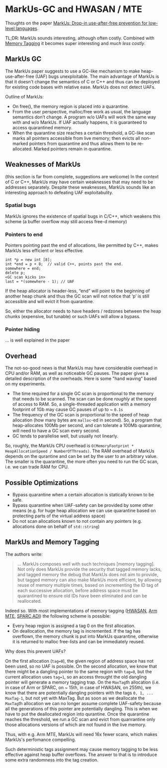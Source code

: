 # MarkUs-GC and HWASAN / MTE
Thoughts on the paper [MarkUs: Drop-in use-after-free prevention for
low-level languages](https://www.cl.cam.ac.uk/~tmj32/papers/docs/ainsworth20-sp.pdf).

TL;DR: MarkUs sounds interesting, although often costly. 
Combined with [Memory Tagging](hwaddress-sanitizer/MTE-iSecCon-2018.pdf) it becomes super interesting and *much less costly*. 

## MarkUs GC
The MarkUs paper suggests to use a GC-like mechanism to make heap-use-after-free (UAF) bugs unexploitable. 
The main advantage of MarkUs is that it doesn't change the semantics of C or C++ and thus can be deployed for existing code bases with relative ease. 
MarkUs does not detect UAFs.

Outline of MarkUs: 
* On free(), the memory region is placed into a quarantine. 
* From the user perspective, malloc/free work as usual, the language semantics don’t change. 
A program w/o UAFs will work the same way with and w/o MarkUs. 
If UAF actually happens, it is guaranteed to access quarantined memory.  
* When the quarantine size reaches a certain threshold, a GC-like scan 
marks all pointers accessible from live memory; then evicts all non-marked pointers 
from quarantine and thus allows them to be re-allocated. Marked pointers remain in quarantine.

## Weaknesses of MarkUs 

(this section is far from complete, suggestions are welcome)
In the context of C or C++, MarkUs may have certain weaknesses that may need to be addresses separately.
Despite these weaknesses, MarkUs sounds like an interesting approach to defeating UAF exploitabulity. 

### Spatial bugs

MarkUs ignores the existence of spatial bugs in C/C++, which weakens this scheme (a buffer overflow may still access free-d memory)

### Pointers to end

Pointers pointing past the end of allocations, like permitted by C++, makes MarkUs less efficient or less effective.
```
int *p = new int [8];
int *end = p + 8;  // valid C++, points past the end.
somewhere = end;
delete p;
<GC scan kicks in>
last = *(somewhere - 1); // UAF
```
If the heap allocator is header-less, “end” will point to the beginning of another heap chunk and thus the GC scan will not notice that ‘p’ is still accessible and will evict it from quarantine.

So, either the allocator needs to have headers / redzones between  the heap chunks (expensive, but tunable) or such UAFs will allow a bypass. 

### Pointer hiding
... is well explained in the paper 

## Overhead 
The not-so-good news is that MarkUs may have considerable overhead in CPU and/or RAM, as well as noticeable GC pauses. 
The paper gives a detailed description of the overheads.
Here is some "hand waving" based on my experiments. 

* The time required for a single GC scan is proportional to the memory that needs to be scanned.
The scan can be done *roughly* at the speed of access to RAM.
So, a single-threaded application with a memory footprint of 1Gb may cause GC pauses of up to ~ `0.1s`
* The frequency of the GC scan is proportional to the speed of heap allocation (how many bytes are `malloc`-ed in second). 
So, a program that heap-allocates 100Mb per second, and can tolerate a 100Mb quarantine, will need to have a GC scan every second.  
* GC tends to parallelise well, but usually not linearly. 

So, roughly, the MarkUs CPU overhead is `O(MemoryFootprint * HeapAllocationSpeed / NumberOfThreads)`.
The RAM overhead of MarkUs depends on the qurantine and can be set by the user to an arbitrary value. 
The smaller is the quarantine, the more often you need to run the GC scan, i.e. we can trade RAM for CPU. 

## Possible Optimizations
* Bypass quarantine when a certain allocation is statically known to be safe. 
* Bypass quarantine when UAF-safety can be provided by some other means (e.g. for huge heap allocation we can use quarantine based on protecting parts of the virtual address space)
* Do not scan allocations known to not contain any pointers (e.g. allocations done on behalf of `std::string`)

## MarkUs and Memory Tagging
The authors write:
> ... MarkUs composes well with such techniques [memory tagging]. Not only
> does MarkUs provide the security that tagged memory lacks,
> and tagged memory the debug that MarkUs does not aim to
> provide, but tagged memory can also make MarkUs more
> efficient, by allowing reuse of memory multiple times, based
> on incrementing the ID tag of each successive allocation,
> before address space must be quarantined to ensure old IDs
> have been eliminated and can be reallocated.

Indeed so. With most implementations of memory tagging 
([HWASAN](https://clang.llvm.org/docs/HardwareAssistedAddressSanitizerDesign.html), 
[Arm MTE](https://developer.arm.com/-/media/Arm%20Developer%20Community/PDF/Arm_Memory_Tagging_Extension_Whitepaper.pdf), 
[SPARC ADI](https://www.kernel.org/doc/Documentation/sparc/adi.rst)) the following scheme is possible: 
* Every heap region is assigned a tag 0 on the first allocation. 
* On deallocation, the memory tag is incremented. If the tag has overflown, the memory chunk is put into MarkUs quarantine, 
otherwise it is returned to malloc free-lists and can be immediately reused. 

Why does this prevent UAFs? 

On the first allocation (`tag=0`), the given region of address space has not been used, so no UAF is possible. 
On the second allocation, we know that there might be a dangling pointer to the same region with `tag=0`, 
but the current allocation uses `tag=1`, so an access throught the old dangling pointer will generate a memory tagging trap.
On the `MaxTag`th allocation (i.e. in case of Arm or SPARC, on ~ 15th, in case of HWASAN, on 255th), 
we know that there are potentially dangling pointers with the tags `0, 1, ... MaxTag-1`, but not yet with MaxTag.
But as soon as we deallocate the `MaxTag`th allocation we can no longer assume complete UAF-safety because all the generations of this pointer are potentially dangling. This is when we have to put the deallocated region into qurantine. 
Once the quarantine reaches the threshold, we run a GC scan and evict from quanrantine 
only those allocations versions of which are not found in the live memory.  

Thus, with e.g. Arm MTE, MarkUs will need 16x fewer scans, which makes MarkUs's perfomance compelling. 


Such deterministic tags assignment may cause memory tagging to be less effective against heap buffer overflows. 
The answer to that is to introduce some extra randomness into the tag creation. 
